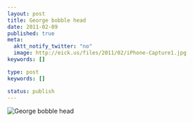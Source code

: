 ```yaml
---
layout: post
title: George bobble head
date: 2011-02-09
published: true
meta:
  aktt_notify_twitter: "no"
  image: http://eick.us/files/2011/02/iPhone-Capture1.jpg
keywords: []

type: post
keywords: []

status: publish
---
```


![George bobble head](http://eick.us/files/2011/02/iPhone-Capture1.jpg)